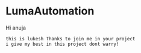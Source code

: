 # LumaAutomation 

Hi anuja 
	

	this is lukesh Thanks to join me in your project
	i give my best in this project dont warry!